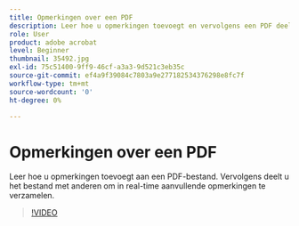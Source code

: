 ```yaml
---
title: Opmerkingen over een PDF
description: Leer hoe u opmerkingen toevoegt en vervolgens een PDF deelt voor revisie met anderen
role: User
product: adobe acrobat
level: Beginner
thumbnail: 35492.jpg
exl-id: 75c51400-9ff9-46cf-a3a3-9d521c3eb35c
source-git-commit: ef4a9f39084c7803a9e277182534376298e8fc7f
workflow-type: tm+mt
source-wordcount: '0'
ht-degree: 0%

---
```


# Opmerkingen over een PDF

Leer hoe u opmerkingen toevoegt aan een PDF-bestand. Vervolgens deelt u het bestand met anderen om in real-time aanvullende opmerkingen te verzamelen.

>[!VIDEO](https://video.tv.adobe.com/v/35492?hidetitle=true)
